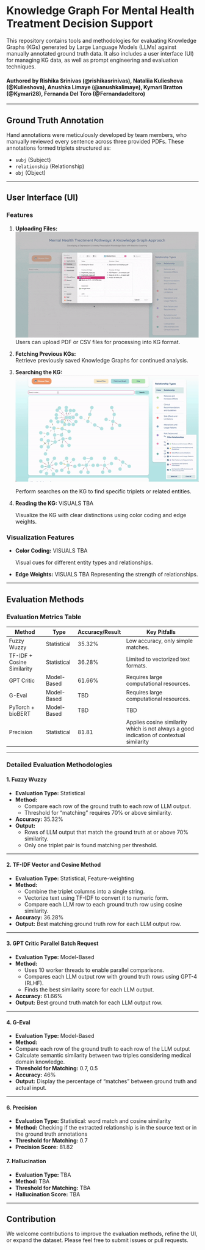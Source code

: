 # Knowledge Graph For Mental Health Treatment Decision Support

This repository contains tools and methodologies for evaluating Knowledge Graphs (KGs) generated by Large Language Models (LLMs) against manually annotated ground truth data. It also includes a user interface (UI) for managing KG data, as well as prompt engineering and evaluation techniques.

#### Authored by **Rishika Srinivas** (@rishikasrinivas), **Nataliia Kulieshova** (@Kulieshova), **Anushka Limaye** (@anushkalimaye), **Kymari Bratton** (@Kymari28), **Fernanda Del Toro** (@Fernandadeltoro)
---

## Ground Truth Annotation  

Hand annotations were meticulously developed by team members, who manually reviewed every sentence across three provided PDFs. These annotations formed triplets structured as:  
- `subj` (Subject)  
- `relationship` (Relationship)  
- `obj` (Object)  

---

## User Interface (UI)  

### Features  
1. **Uploading Files:**
   ![Animated Demo](assets/uploading.gif)
   Users can upload PDF or CSV files for processing into KG format.  

3. **Fetching Previous KGs:**  
   Retrieve previously saved Knowledge Graphs for continued analysis.  

4. **Searching the KG:**
   ![Animated Demo](assets/searching.gif)

   Perform searches on the KG to find specific triplets or related entities.  

6. **Reading the KG:**
   VISUALS TBA

    Visualize the KG with clear distinctions using color coding and edge weights.  

### Visualization Features  
- **Color Coding:**
     VISUALS TBA

   Visual cues for different entity types and relationships.  
- **Edge Weights:**
     VISUALS TBA
   Representing the strength of relationships.  

---

## Evaluation Methods  

### Evaluation Metrics Table  

| **Method**               | **Type**       | **Accuracy/Result** | **Key Pitfalls**                   |  
|---------------------------|----------------|--------------|-------------------------------------|  
| Fuzzy Wuzzy              | Statistical    | 35.32%       | Low accuracy, only simple matches. |  
| TF-IDF + Cosine Similarity | Statistical    | 36.28%       | Limited to vectorized text formats.|  
| GPT Critic               | Model-Based    | 61.66%       | Requires large computational resources.|  
| G-Eval                   | Model-Based    | TBD          | Requires large computational resources.    |  
| PyTorch + bioBERT        | Model-Based    | TBD          | TBD    |  
| Precision                | Statistical    | 81.81          | Applies cosine similarity which is not always a good indication of contextual similarity    |  

---

### Detailed Evaluation Methodologies  

#### 1. **Fuzzy Wuzzy**  
- **Evaluation Type:** Statistical  
- **Method:**  
   - Compare each row of the ground truth to each row of LLM output.  
   - Threshold for “matching” requires 70% or above similarity.  
- **Accuracy:** 35.32%  
- **Output:**  
   - Rows of LLM output that match the ground truth at or above 70% similarity.  
   - Only one triplet pair is found matching per threshold.  

---

#### 2. **TF-IDF Vector and Cosine Method**  
- **Evaluation Type:** Statistical, Feature-weighting  
- **Method:**  
   - Combine the triplet columns into a single string.  
   - Vectorize text using TF-IDF to convert it to numeric form.  
   - Compare each LLM row to each ground truth row using cosine similarity.  
- **Accuracy:** 36.28%  
- **Output:** Best matching ground truth row for each LLM output row.  

---

#### 3. **GPT Critic Parallel Batch Request**  
- **Evaluation Type:** Model-Based  
- **Method:**  
   - Uses 10 worker threads to enable parallel comparisons.  
   - Compares each LLM output row with ground truth rows using GPT-4 (RLHF).  
   - Finds the best similarity score for each LLM output.  
- **Accuracy:** 61.66%  
- **Output:** Best ground truth match for each LLM output row.  

---

#### 4. **G-Eval**  
- **Evaluation Type:** Model-Based  
- **Method:**
- Compare each row of the ground truth to each row of the LLM output
- Calculate semantic similarity between two triples considering medical domain knowledge.
- **Threshold for Matching:** 0.7, 0.5 
- **Accuracy:** 46% 
- **Output:** Display the percentage of “matches” between ground truth and actual input. 

---

#### 6. **Precision** 
- **Evaluation Type:** Statistical: word match and cosine similarity 
- **Method:** Checking if the extracted relationship is in the source text or in the ground truth annotations  
- **Threshold for Matching:** 0.7 
- **Precision Score:** 81.82

#### 7. **Hallucination** 
- **Evaluation Type:** TBA
- **Method:** TBA
- **Threshold for Matching:** TBA 
- **Hallucination Score:** TBA


---

## Contribution  
We welcome contributions to improve the evaluation methods, refine the UI, or expand the dataset. Please feel free to submit issues or pull requests.  

